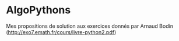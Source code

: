 # AlgoPythons
Mes propositions de solution aux exercices donnés par Arnaud Bodin (http://exo7.emath.fr/cours/livre-python2.pdf)
